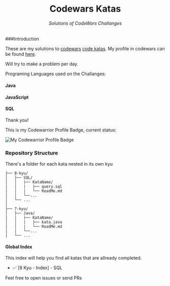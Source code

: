 <h1 align="center">Codewars Katas</h1>
<h6 align="center">
  Solutions of CodeWars Challanges
</h6>

###Introduction

These are my solutions to [codewars](http://codewars.com) [code katas](https://en.wikipedia.org/wiki/Kata_(programming)). My profile in codewars can be found [here](https://www.codewars.com/users/andrefonsecacc). 

Will try to make a problem per day.  

Programing Languages used on the Challanges:

#### Java
#### JavaScript
#### SQL

Thank you!

This is my Codewarrior Profile Badge, current status: 

![My Codewarrior Profile Badge](https://www.codewars.com/users/andrefonsecacc/badges/large)

### Repository Structure

There's a folder for each kata nested in its own kyu

```ascii
├── 8-kyu/
│   ├── SQL/
│   │   ├── KataName/
|   |   |   ├── query.sql
│   │   |   └── ReadMe.md
|   |   └──...
│   └── ...
│
├── 7-kyu/
│   ├── Java/
|   |   ├── KataName/
│   │   |   ├── kata.java
│   │   |   └── ReadMe.md
|   |   └──...
│   └── ...
```



#### Global Index
This index will help you find all katas that are allready completed.
- ✅ [8 Kyu - Index] - SQL 


Feel free to open issues or send PRs
